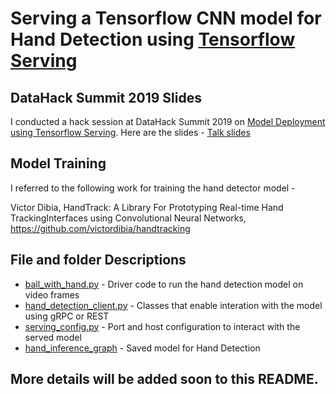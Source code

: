 # Serving a Tensorflow CNN model for Hand Detection using [Tensorflow Serving](https://www.tensorflow.org/tfx/guide/serving)


## DataHack Summit 2019 Slides
I conducted a hack session at DataHack Summit 2019 on [Model Deployment using Tensorflow Serving](https://www.analyticsvidhya.com/datahack-summit-2019/schedule/hack-session-all-you-need-to-know-about-deploying-dl-models-using-tensorflow/). Here are the slides - [Talk slides](https://docs.google.com/presentation/d/1-NKPK4XU8BXYBbre_GYseep4RAwPl0ebzscIgOb00bw/edit?usp=sharing)


## Model Training

I referred to the following work for training the hand detector model - 

Victor Dibia, HandTrack: A Library For Prototyping Real-time Hand TrackingInterfaces using Convolutional Neural Networks, https://github.com/victordibia/handtracking 

## File and folder Descriptions

* [ball_with_hand.py](https://github.com/ganeshtata/TF-Serving-CNN-example/blob/add_readme/ball_with_hand.py) - Driver code to run the hand detection model on video frames
* [hand_detection_client.py](https://github.com/ganeshtata/TF-Serving-CNN-example/blob/add_readme/hand_detection_client.py) - Classes that enable interation with the model using gRPC or REST
* [serving_config.py](https://github.com/ganeshtata/TF-Serving-CNN-example/blob/add_readme/tf_serving/serving_config.py) - Port and host configuration to interact with the served model
* [hand_inference_graph](https://github.com/ganeshtata/TF-Serving-CNN-example/tree/add_readme/hand_inference_graph) - Saved model for Hand Detection


## More details will be added soon to this README. 